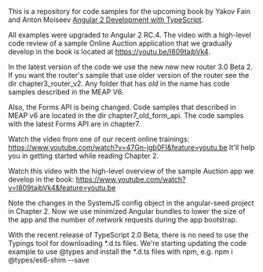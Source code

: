This is a repository for code samples for the upcoming book by Yakov Fain and Anton Moiseev <a href="https://manning.com/books/angular-2-development-with-typescript">Angular 2 Development with TypeScript</a>. 

All examples were upgraded to Angular 2 RC.4.  The video with a high-level code review of a sample Online Auction application that we gradually develop in the book is located at https://youtu.be/I809tajbVk4.

In the latest version of the code we use the new new new router 3.0 Beta 2. If you want the router's sample that use older version of the router see the dir chapter3_router_v2.
Any folder that has _old_ in the name has code samples described in the MEAP V6.

Also, the Forms API is being changed. Code samples that described in MEAP v6 are located in the dir chapter7_old_form_api. The code samples with the latest Forms API are in chapter7.

Watch the video from one of our recent online trainings:
https://www.youtube.com/watch?v=47Gn-jgb0FI&feature=youtu.be
It'll help you in getting started while reading Chapter 2.

Watch this video with the high-level overview of the sample Auction app we develop in the book: https://www.youtube.com/watch?v=I809tajbVk4&feature=youtu.be

Note the changes in the SystemJS config object in the angular-seed project in Chapter 2. Now we use minimized Angular bundles to lower the size of the app and the number of network requests during the app bootstrap.

With the recent release of TypeScript 2.0 Beta, there is no need to use the Typings tool for downloading *.d.ts files. We're starting updating the code example to use @types and install the *.d.ts files with npm, e.g. 
npm i @types/es6-shim --save

